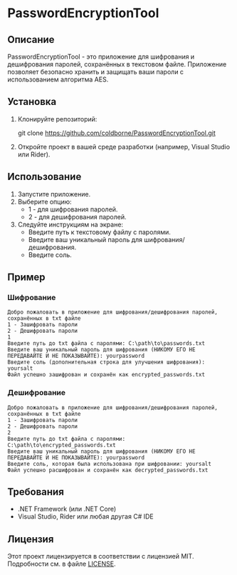 # PasswordEncryptionTool

## Описание

PasswordEncryptionTool - это приложение для шифрования и дешифрования паролей, сохранённых в текстовом файле. Приложение позволяет безопасно хранить и защищать ваши пароли с использованием алгоритма AES.

## Установка

1. Клонируйте репозиторий:

   git clone https://github.com/coldborne/PasswordEncryptionTool.git

2. Откройте проект в вашей среде разработки (например, Visual Studio или Rider).

## Использование

1. Запустите приложение.
2. Выберите опцию:
   - 1 - для шифрования паролей.
   - 2 - для дешифрования паролей.
3. Следуйте инструкциям на экране:
   - Введите путь к текстовому файлу с паролями.
   - Введите ваш уникальный пароль для шифрования/дешифрования.
   - Введите соль.

## Пример

### Шифрование
```
Добро пожаловать в приложение для шифрования/дешифрования паролей, сохранённых в txt файле
1 - Зашифровать пароли
2 - Дешифровать пароли
1
Введите путь до txt файла с паролями: C:\path\to\passwords.txt
Введите ваш уникальный пароль для шифрования (НИКОМУ ЕГО НЕ ПЕРЕДАВАЙТЕ И НЕ ПОКАЗЫВАЙТЕ): yourpassword
Введите соль (дополнительная строка для улучшения шифрования): yoursalt
Файл успешно зашифрован и сохранён как encrypted_passwords.txt
```
### Дешифрование
```
Добро пожаловать в приложение для шифрования/дешифрования паролей, сохранённых в txt файле
1 - Зашифровать пароли
2 - Дешифровать пароли
2
Введите путь до txt файла с паролями: C:\path\to\encrypted_passwords.txt
Введите ваш уникальный пароль для шифрования (НИКОМУ ЕГО НЕ ПЕРЕДАВАЙТЕ И НЕ ПОКАЗЫВАЙТЕ): yourpassword
Введите соль, которая была использована при шифровании: yoursalt
Файл успешно расшифрован и сохранён как decrypted_passwords.txt
```
## Требования

- .NET Framework (или .NET Core)
- Visual Studio, Rider или любая другая C# IDE

## Лицензия

Этот проект лицензируется в соответствии с лицензией MIT. Подробности см. в файле [LICENSE](LICENSE).
